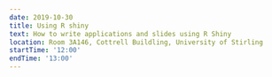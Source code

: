 ```yaml
---
date: 2019-10-30
title: Using R shiny
text: How to write applications and slides using R Shiny
location: Room 3A146, Cottrell Buildling, University of Stirling
startTime: '12:00'
endTime: '13:00'
---
```

